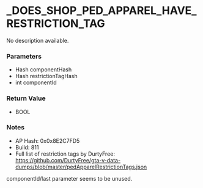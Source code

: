 # _DOES_SHOP_PED_APPAREL_HAVE_RESTRICTION_TAG

No description available.

### Parameters
* Hash componentHash
* Hash restrictionTagHash
* int componentId

### Return Value
* BOOL

### Notes
* AP Hash: 0x0x8E2C7FD5
* Build: 811
* Full list of restriction tags by DurtyFree: https://github.com/DurtyFree/gta-v-data-dumps/blob/master/pedApparelRestrictionTags.json

componentId/last parameter seems to be unused.

